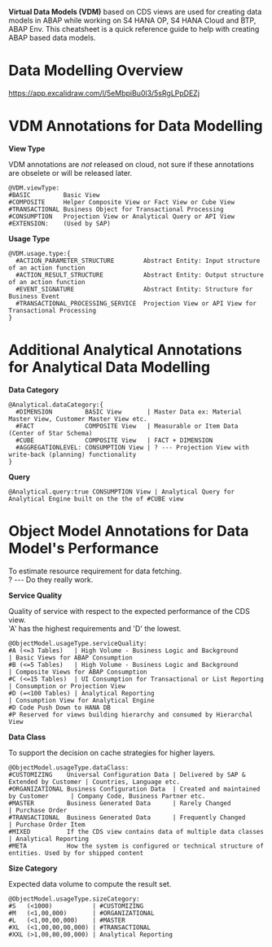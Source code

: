 **Virtual Data Models (VDM)** based on CDS views are used for creating data models in ABAP while working on S4 HANA OP, S4 HANA Cloud and BTP, ABAP Env.
This cheatsheet is a quick reference guide to help with creating ABAP based data models. 

# Data Modelling Overview

https://app.excalidraw.com/l/5eMbpiBu0l3/5sRgLPpDEZj

# VDM Annotations for Data Modelling

**View Type**<br />

VDM annotations are _not_ released on cloud, not sure if these annotations are obselete or will be released later.

```
@VDM.viewType:
#BASIC         Basic View
#COMPOSITE     Helper Composite View or Fact View or Cube View
#TRANSACTIONAL Business Object for Transactional Processing
#CONSUMPTION   Projection View or Analytical Query or API View
#EXTENSION:    (Used by SAP)
```

**Usage Type**<br />

```
@VDM.usage.type:{
  #ACTION_PARAMETER_STRUCTURE        Abstract Entity: Input structure of an action function
  #ACTION_RESULT_STRUCTURE           Abstract Entity: Output structure of an action function
  #EVENT_SIGNATURE                   Abstract Entity: Structure for Business Event 
  #TRANSACTIONAL_PROCESSING_SERVICE  Projection View or API View for Transactional Processing
}
```

# Additional Analytical Annotations for Analytical Data Modelling

**Data Category**

```
@Analytical.dataCategory:{
  #DIMENSION         BASIC View       | Master Data ex: Material Master View, Customer Master View etc.
  #FACT              COMPOSITE View   | Measurable or Item Data (Center of Star Schema) 
  #CUBE              COMPOSITE View   | FACT + DIMENSION
  #AGGREGATIONLEVEL: CONSUMPTION View | ? --- Projection View with write-back (planning) functionality 
}
```

**Query**

```
@Analytical.query:true CONSUMPTION View | Analytical Query for Analytical Engine built on the the of #CUBE view
```

# Object Model Annotations for Data Model's Performance

To estimate resource requirement for data fetching. <br />
? --- Do they really work.

**Service Quality**<br />

Quality of service with respect to the expected performance of the CDS view.<br />
'A' has the highest requirements and 'D' the lowest. 

```
@ObjectModel.usageType.serviceQuality:
#A (<=3 Tables)   | High Volume - Business Logic and Background        | Basic Views for ABAP Consumption
#B (<=5 Tables)   | High Volume - Business Logic and Background        | Composite Views for ABAP Consumption
#C (<=15 Tables)  | UI Consumption for Transactional or List Reporting | Consumption or Projection View 
#D (=<100 Tables) | Analytical Reporting                               | Consumption View for Analytical Engine
#D Code Push Down to HANA DB
#P Reserved for views building hierarchy and consumed by Hierarchal View
```

**Data Class**<br />

To support the decision on cache strategies for higher layers.

```
@ObjectModel.usageType.dataClass:
#CUSTOMIZING    Universal Configuration Data | Delivered by SAP & Extended by Customer | Countries, Language etc.
#ORGANIZATIONAL Business Configuration Data  | Created and maintained by Customer      | Company Code, Business Partner etc.
#MASTER         Business Generated Data      | Rarely Changed                          | Purchase Order
#TRANSACTIONAL  Business Generated Data      | Frequently Changed                      | Purchase Order Item
#MIXED          If the CDS view contains data of multiple data classes                 | Analytical Reporting
#META           How the system is configured or technical structure of entities. Used by for shipped content
```

**Size Category**<br />

Expected data volume to compute the result set.

```
@ObjectModel.usageType.sizeCategory: 
#S   (<1000)           | #CUSTOMIZING
#M   (<1,00,000)       | #ORGANIZATIONAL 
#L   (<1,00,00,000)    | #MASTER
#XL  (<1,00,00,00,000) | #TRANSACTIONAL
#XXL (>1,00,00,00,000) | Analytical Reporting
```
